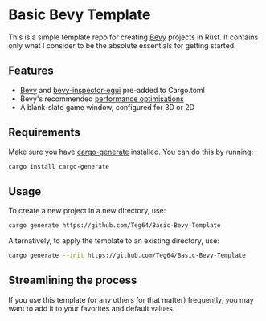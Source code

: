 # Basic Bevy Template

This is a simple template repo for creating [Bevy](https://bevyengine.org/) projects in Rust. It contains only what I consider to be the absolute essentials for getting started.

## Features

- [Bevy](https://bevyengine.org/) and [bevy-inspector-egui](https://crates.io/crates/bevy-inspector-egui) pre-added to Cargo.toml
- Bevy's recommended [performance optimisations](https://bevyengine.org/learn/book/getting-started/setup/#compile-with-performance-optimizations)
- A blank-slate game window, configured for 3D or 2D

## Requirements

Make sure you have [cargo-generate](https://crates.io/crates/cargo-generate) installed. You can do this by running:

```bash
cargo install cargo-generate
```

## Usage

To create a new project in a new directory, use:

```bash
cargo generate https://github.com/Teg64/Basic-Bevy-Template
```

Alternatively, to apply the template to an existing directory, use:

```bash
cargo generate --init https://github.com/Teg64/Basic-Bevy-Template
```

## Streamlining the process
If you use this template (or any others for that matter) frequently, you may want to add it to your favorites and default values.


